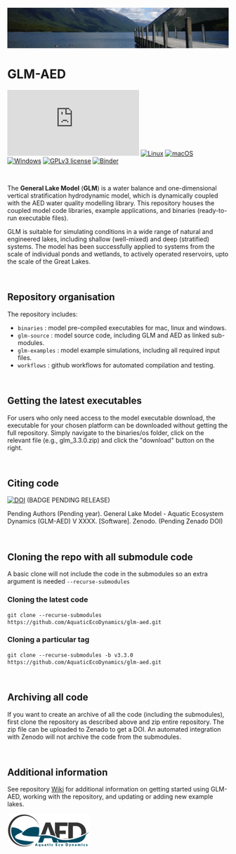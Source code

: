 ![image](glm-examples/example_lakes_files/figure-gfm/lakenz.png)

# GLM-AED
[![Latest release](https://badgen.net/github/release/Naereen/Strapdown.js)](https://github.com/AquaticEcoDynamics/glm-aed/releases)
[![Linux](https://svgshare.com/i/Zhy.svg)](https://svgshare.com/i/Zhy.svg)
[![macOS](https://svgshare.com/i/ZjP.svg)](https://svgshare.com/i/ZjP.svg)
[![Windows](https://svgshare.com/i/ZhY.svg)](https://svgshare.com/i/ZhY.svg)
[![GPLv3 license](https://img.shields.io/badge/License-GPLv3-blue.svg)](http://perso.crans.org/besson/LICENSE.html)
[![Binder](https://mybinder.org/badge_logo.svg)](https://mybinder.org/v2/gh/AquaticEcoDynamics/glm-aed/HEAD?urlpath=rstudio)

<br>

The **General Lake Model** (**GLM**) is a water balance and one-dimensional vertical stratification hydrodynamic model, which is dynamically coupled with the AED water quality modelling library. This repository houses the coupled model code libraries, example applications, and binaries (ready-to-run executable files). 

GLM is suitable for simulating conditions in a wide range of natural and engineered lakes, including shallow (well-mixed) and deep (stratified) systems. The model has been successfully applied to systems from the scale of individual ponds and wetlands, to actively operated reservoirs, upto the scale of the Great Lakes.

<br>

## Repository organisation

The repository includes:

- `binaries` : model pre-compiled executables for mac, linux and windows.
- `glm-source` : model source code, including GLM and AED as linked sub-modules.
- `glm-examples` : model example simulations, including all required input files.
- `workflows` : github workflows for automated compilation and testing.

<br>

## Getting the latest executables

For users who only need access to the model executable download, the executable for your chosen platform can be downloaded without getting the full repository. Simply navigate to the binaries/os folder, click on the relevant file (e.g., glm_3.3.0.zip) and click the "download" button on the right.

<br>

## Citing code

[![DOI](https://zenodo.org/badge/DOI/10.5281/zenodo.6363500.svg)](https://doi.org/10.5281/zenodo.6363500) (BADGE PENDING RELEASE)

Pending Authors (Pending year). General Lake Model - Aquatic Ecosystem Dynamics (GLM-AED) V XXXX. [Software]. Zenodo. (Pending Zenado DOI)

<br>

## Cloning the repo with all submodule code

A basic clone will not include the code in the submodules so an extra argument is needed `--recurse-submodules`

### Cloning the latest code
```
git clone --recurse-submodules https://github.com/AquaticEcoDynamics/glm-aed.git
```

### Cloning a particular tag
```
git clone --recurse-submodules -b v3.3.0 https://github.com/AquaticEcoDynamics/glm-aed.git
```

<br>

## Archiving all code

If you want to create an archive of all the code (including the submodules), first clone the repository as described above and zip entire repository.  The zip file can be uploaded to Zenado to get a DOI.  An automated integration with Zenodo will not archive the code from the submodules.

<br>

## Additional information

See repository [Wiki](https://github.com/AquaticEcoDynamics/glm-aed/wiki) for additional information on getting started using GLM-AED, working with the repository, and updating or adding new example lakes.


![image](glm-source/admin/aed.png)

